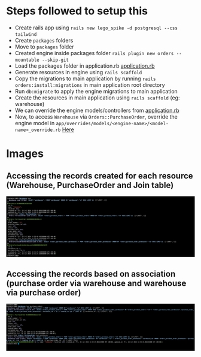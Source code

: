 # Steps followed to setup this

- Create rails app using `rails new lego_spike -d postgresql --css tailwind`
- Create `packages` folders
- Move to `packages` folder
- Created engine inside packages folder `rails plugin new orders --mountable --skip-git`
- Load the packages folder in application.rb [application.rb](https://github.com/SujayPrabhu96/lego_spike/blob/main/config/application.rb#L9)
- Generate resources in engine using `rails scaffold`
- Copy the migrations to main application by running `rails orders:install:migrations` in main application root directory
- Run `db:migrate` to apply the engine migrations to main application
- Create the resources in main application using `rails scaffold` (eg: warehouse)
- We can override the engine models/controllers from [application.rb](https://github.com/SujayPrabhu96/lego_spike/blob/main/config/application.rb#L30-L37)
- Now, to access `Warehouse` via `Orders::PurchaseOrder`, override the engine model in `app/overrides/models/<engine-name>/<model-name>_override.rb` [Here](https://github.com/SujayPrabhu96/lego_spike/blob/main/app/overrides/models/orders/purchase_order_override.rb)

# Images

## Accessing the records created for each resource (Warehouse, PurchaseOrder and Join table)
![First Image](public/first_image.png)

## Accessing the records based on association (purchase order via warehouse and warehouse via purchase order)
![Second Image](public/second_image.png)

